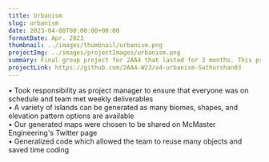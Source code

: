 ```yaml
---
title: Urbanism
slug: urbanism
date: 2023-04-08T00:00:00+00:00
formatDate: Apr. 2023
thumbnail: ../images/thumbnail/urbanism.png
projectImg: ../images/projectImages/urbanism.png
summary: Final group project for 2AA4 that lasted for 3 months. This project is about randomly generating an island map with features such as lakes, rivers, elevation, humidity, and biomes. The island map generator is determinitic by a seed and is realistic as rivers flow down due to decreasing elevation. There are also cities on the map which are all connected via a star network. My groupmates were Nirmal Chaudhari and Mithun Paramathasan.
projectLink: https://github.com/2AA4-W23/a4-urbanism-Sathurshan03
---
```


• Took responsibility as project manager to ensure that everyone was on schedule and team met weekly deliverables <br />
• A variety of islands can be generated as many biomes, shapes, and elevation pattern options are available <br />
• Our generated maps were chosen to be shared on McMaster Engineering's Twitter page  <br />
• Generalized code which allowed the team to reuse many objects and saved time coding <br />

